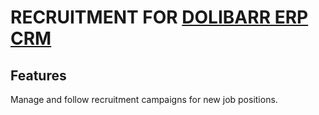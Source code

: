 # RECRUITMENT FOR [DOLIBARR ERP CRM](https://www.PowerERP.org)

## Features

Manage and follow recruitment campaigns for new job positions.
